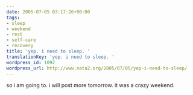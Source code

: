 ```yaml
---
date: 2005-07-05 03:17:26+00:00
tags:
- sleep
- weekend
- rest
- self-care
- recovery
title: 'yep. i need to sleep. '
translationKey: 'yep. i need to sleep. '
wordpress_id: 1092
wordpress_url: http://www.nata2.org/2005/07/05/yep-i-need-to-sleep/
---
```


so i am going to. i will post more tomorrow. it was a crazy weekend.